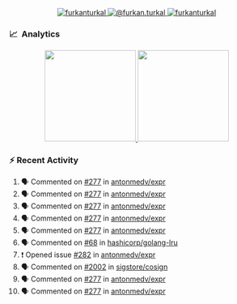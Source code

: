 <p align="center">
  <a href="https://linkedin.com/in/furkanturkal" target="blank">
    <img src="https://img.shields.io/badge/linkedin-%230077B5.svg?&style=for-the-badge&logo=linkedin&logoColor=white" alt="furkanturkal" />
  </a>
  <a href="https://medium.com/@furkan.turkal" target="blank">
    <img src="https://img.shields.io/badge/medium-%2312100E.svg?&style=for-the-badge&logo=medium&logoColor=white" alt="@furkan.turkal" />
  </a>
  <a href="https://twitter.com/furkanturkaI" target="blank">
    <img src="https://img.shields.io/badge/Twitter-1DA1F2?style=for-the-badge&logo=twitter&logoColor=white" alt="furkanturkaI" />
  </a>
</p>

### 📈 &nbsp;Analytics

<p align="center">
  <a href="https://coderstats.net/github/#Dentrax">
    <img height="180em" src="https://github-readme-stats-eight-theta.vercel.app/api?username=Dentrax&show_icons=true&theme=algolia&include_all_commits=true&count_private=true&line_height=26"/>
    <img height="180em" src="https://github-readme-stats-eight-theta.vercel.app/api/top-langs/?username=Dentrax&layout=compact&langs_count=8&theme=algolia&line_height=26"/>
  </a>
</p>

### :zap: Recent Activity

<!--START_SECTION:activity-->
1. 🗣 Commented on [#277](https://github.com/antonmedv/expr/issues/277) in [antonmedv/expr](https://github.com/antonmedv/expr)
2. 🗣 Commented on [#277](https://github.com/antonmedv/expr/issues/277) in [antonmedv/expr](https://github.com/antonmedv/expr)
3. 🗣 Commented on [#277](https://github.com/antonmedv/expr/issues/277) in [antonmedv/expr](https://github.com/antonmedv/expr)
4. 🗣 Commented on [#277](https://github.com/antonmedv/expr/issues/277) in [antonmedv/expr](https://github.com/antonmedv/expr)
5. 🗣 Commented on [#277](https://github.com/antonmedv/expr/issues/277) in [antonmedv/expr](https://github.com/antonmedv/expr)
6. 🗣 Commented on [#68](https://github.com/hashicorp/golang-lru/issues/68) in [hashicorp/golang-lru](https://github.com/hashicorp/golang-lru)
7. ❗️ Opened issue [#282](https://github.com/antonmedv/expr/issues/282) in [antonmedv/expr](https://github.com/antonmedv/expr)
8. 🗣 Commented on [#2002](https://github.com/sigstore/cosign/issues/2002) in [sigstore/cosign](https://github.com/sigstore/cosign)
9. 🗣 Commented on [#277](https://github.com/antonmedv/expr/issues/277) in [antonmedv/expr](https://github.com/antonmedv/expr)
10. 🗣 Commented on [#277](https://github.com/antonmedv/expr/issues/277) in [antonmedv/expr](https://github.com/antonmedv/expr)
<!--END_SECTION:activity-->
